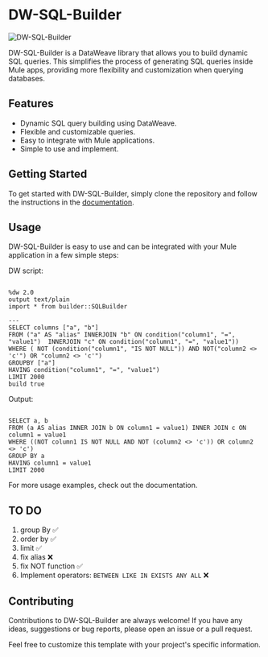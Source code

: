 # DW-SQL-Builder

![DW-SQL-Builder](https://tenor.com/ru/view/pepe-the-frog-left-and-right-swaying-dancing-graphics-gif-17809232)

DW-SQL-Builder is a DataWeave library that allows you to build dynamic SQL queries. This simplifies the process of generating SQL queries inside Mule apps, providing more flexibility and customization when querying databases.

## Features

- Dynamic SQL query building using DataWeave.
- Flexible and customizable queries.
- Easy to integrate with Mule applications.
- Simple to use and implement.

## Getting Started

To get started with DW-SQL-Builder, simply clone the repository and follow the instructions in the [documentation](https://github.com/username/dw-sql-builder/docs).

## Usage

DW-SQL-Builder is easy to use and can be integrated with your Mule application in a few simple steps:

DW script: 
```

%dw 2.0
output text/plain
import * from builder::SQLBuilder

--- 
SELECT columns ["a", "b"]
FROM ("a" AS "alias" INNERJOIN "b" ON condition("column1", "=", "value1")  INNERJOIN "c" ON condition("column1", "=", "value1")) 
WHERE ( NOT (condition("column1", "IS NOT NULL")) AND NOT("column2 <> 'c'") OR "column2 <> 'c'") 
GROUPBY ["a"]
HAVING condition("column1", "=", "value1")
LIMIT 2000
build true

```

Output:

```

SELECT a, b
FROM (a AS alias INNER JOIN b ON column1 = value1) INNER JOIN c ON column1 = value1
WHERE ((NOT column1 IS NOT NULL AND NOT (column2 <> 'c')) OR column2 <> 'c')
GROUP BY a
HAVING column1 = value1
LIMIT 2000

```

For more usage examples, check out the documentation.

## TO DO
1. group By ✅
2. order by ✅
3. limit    ✅
4. fix alias ❌
5. fix NOT function ✅
6. Implement operators: ``BETWEEN LIKE IN EXISTS ANY ALL`` ❌ 

## Contributing
Contributions to DW-SQL-Builder are always welcome! If you have any ideas, suggestions or bug reports, please open an issue or a pull request.

Feel free to customize this template with your project's specific information.
